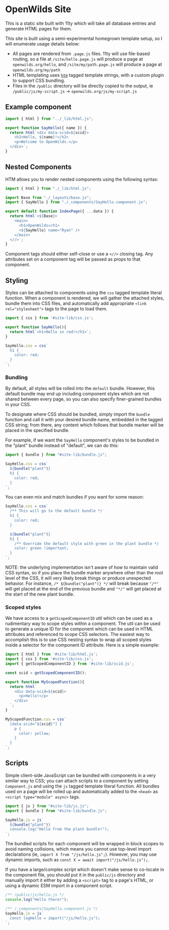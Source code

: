 # OpenWilds Site

This is a static site built with 11ty which will take all database entries and generate HTML pages for them.

This site is built using a semi-experimental homegrown template setup, so I will enumerate usage details below:

- All pages are rendered from `.page.js` files. 11ty will use file-based routing, so
  a file at `/site/hello.page.js` will produce a page at `openwilds.org/hello`,
  and `/site/my/path.page.js` will produce a page at `openwilds.org/my/path`
- HTML templating uses [`htm`](https://github.com/developit/htm) tagged template strings, with a custom plugin to support CSS bundling.
- Files in the `/public` directory will be directly copied to the output, ie `/public/js/my-script.js` -> `openwilds.org/js/my-script.js`

## Example component

```js
import { html } from "../_lib/html.js";

export function SayHello({ name }) {
  return html`<div data-scid=${scid}>
    <h2>Hello, ${name}!</h2>
    <p>Welcome to OpenWilds.</p>
  </div>`;
}
```

## Nested Components

HTM allows you to render nested components using the following syntax:

```js
import { html } from "./_lib/html.js";

import Base from "./_layouts/base.js";
import { SayHello } from "./_components/SayHello.component.js";

export default function IndexPage({ ...data }) {
  return html`<${Base}>
    <main>
      <h1>OpenWilds</h1>
      <${SayHello} name="Ryan" />
    </main>
  <//>`;
}
```

Component tags should either self-close or use a `<//>` closing tag.
Any attributes set on a component tag will be passed as props to that component.

## Styling

Styles can be attached to components using the `css` tagged template literal function.
When a component is rendered, we will gather the attached styles, bundle them into CSS files, and automatically add appropriate `<link rel="stylesheet">` tags
to the page to load them.

```js
import { css } from '#site-lib/css.js';

export function SayHello(){
  return html`<h1>Hello in red!</h1>`;
}

SayHello.css = css`
  h1 {
    color: red;
  }
`;
```

### Bundling

By default, all styles will be rolled into the `default` bundle. However, this default bundle may end up including component styles which
are not shared between every page, so you can also specify finer-grained bundles in your CSS.

To designate where CSS should be bundled, simply import the `bundle` function and
call it with your desired bundle name, embedded in the tagged CSS string; from there, any content which follows that bundle marker will be placed in the specified bundle.

For example, if we want the `SayHello` component's styles to be bundled in the "plant" bundle instead of "default", we can do this:

```js
import { bundle } from "#site-lib/bundle.js";

SayHello.css = css`
  ${bundle("plant")}
  h1 {
    color: red;
  }
`;
```

You can even mix and match bundles if you want for some reason:

```js
SayHello.css = css`
  /** This will go to the default bundle */
  h1 {
    color: red;
  }

  ${bundle("plant")}
  h1 {
    /** Override the default style with green in the plant bundle */
    color: green !important;
  }
`;
```

NOTE: the underlying implementation isn't aware of how to maintain valid CSS syntax,
so if you place the bundle marker anywhere other than the root level of the CSS,
it will very likely break things or produce unexpected behavior.
For instance, `/* ${bundle("plant")} */` will break because `"/*"` will get placed at the end of the previous bundle and `"*/"` will get placed at the start of the new plant bundle.

### Scoped styles

We have access to a `getScopedComponentID` util which can be used as a rudimentary way to scope styles within a component.
The util can be used to generate a unique ID for the component which can be used in HTML attributes and referenced to scope CSS selectors.
The easiest way to accomplish this is to use CSS nesting syntax to wrap all scoped styles inside a selector for the component ID attribute.
Here is a simple example:

```js
import { html } from '#site-lib/html.js';
import { css } from '#site-lib/css.js';
import { getScopedComponentID } from '#site-lib/scid.js';

const scid = getScopedComponentID();

export function MyScopedFunction(){
  return html`
    <div data-scid=${scid}>
      <p>Hello!</p>
    </div>
  `;
}

MyScopedFunction.css = css`
  [data-scid="${scid}"] {
    p {
      color: yellow;
    }
  }
`;
```

## Scripts

Simple client-side JavaScript can be bundled with components in a very similar way to CSS; you can attach scripts to a component
by setting `Component.js` and using the `js` tagged template literal function.
All bundles used on a page will be rolled up and automatically added to the `<head>` as `<script type="module" async>` tags.

```js
import { js } from "#site-lib/js.js";
import { bundle } from "#site-lib/bundle.js";

SayHello.js = js`
  ${bundle("plant")}
  console.log("Hello from the plant bundle!");
`;
```

The bundled scripts for each component will be wrapped in block scopes to avoid naming collisions, which means you cannot use top-level import declarations (ie, `import X from "/js/hello.js";`). However, you may use dynamic imports, such as `const X = await import("/js/hello.js");`.

If you have a large/complex script which doesn't make sense to co-locate in the component file, you should
put it in the `public/js` directory and manually import it either by adding a `<script>` tag to a page's HTML,
or using a dynamic ESM import in a component script.

```js
/** /public/js/hello.js */
console.log("Hello there!");

/** /_components/SayHello.component.js */
SayHello.js = js`
  const logHello = import("/js/hello.js");
`;
```
